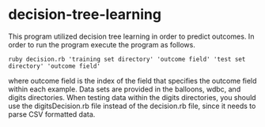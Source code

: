 # decision-tree-learning
This program utilized decision tree learning in order to predict outcomes. In order to run the program execute the program as follows. 

```
ruby decision.rb 'training set directory' 'outcome field' 'test set directory' 'outcome field'
```
where outcome field is the index of the field that specifies the outcome field within each example. Data sets are provided in the balloons, wdbc, and digits directories. When testing data within the digits directories, you should use the digitsDecision.rb file instead of the decision.rb file, since it needs to parse CSV formatted data. 
